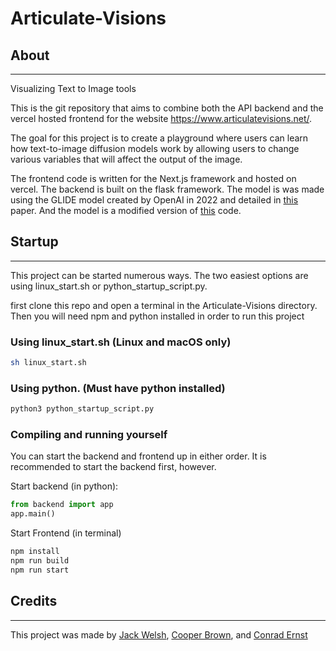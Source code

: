 # Articulate-Visions

## About
___
Visualizing Text to Image tools

This is the git repository that aims to combine both the API backend and the vercel hosted frontend for the website
https://www.articulatevisions.net/.

The goal for this project is to create a playground where users can learn how text-to-image diffusion models work by allowing
users to change various variables that will affect the output of the image.

The frontend code is written for the Next.js framework and hosted on vercel. 
The backend is built on the flask framework. 
The model is was made using the GLIDE model created by OpenAI in 2022 and detailed in [this](https://arxiv.org/abs/2112.10741v3) paper. 
And the model is a modified version of [this](https://github.com/openai/glide-text2im) code. 

## Startup
___

This project can be started numerous ways. The two easiest options are using linux_start.sh or python_startup_script.py.

first clone this repo and open a terminal in the Articulate-Visions directory.
Then you will need npm and python installed in order to run this project

### Using linux_start.sh (Linux and macOS only)
```bash
sh linux_start.sh
```

### Using python. (Must have python installed)
```bash
python3 python_startup_script.py
```

### Compiling and running yourself

You can start the backend and frontend up in either order. It is recommended to start the backend first, however.

Start backend (in python):
```python
from backend import app
app.main()
```
Start Frontend (in terminal)
```bash
npm install
npm run build
npm run start
```

## Credits
___

This project was made by [Jack Welsh](https://www.linkedin.com/in/jack-welsh-bb849b250/), [Cooper Brown](https://www.linkedin.com/in/cbrown987/), and [Conrad Ernst](https://www.linkedin.com/in/conradernst/)
